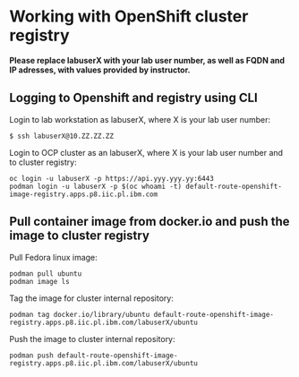 # Working with OpenShift cluster registry

**Please replace labuserX with your lab user number, as well as FQDN and IP adresses, with values provided by instructor.**

## Logging to Openshift and registry using CLI

Login to lab workstation as labuserX, where X is your lab user number:
```
$ ssh labuserX@10.ZZ.ZZ.ZZ
```

Login to OCP cluster as an labuserX, where X is your lab user number and to cluster registry:
```
oc login -u labuserX -p https://api.yyy.yyy.yy:6443
podman login -u labuserX -p $(oc whoami -t) default-route-openshift-image-registry.apps.p8.iic.pl.ibm.com
```

## Pull container image from docker.io and push the image to cluster registry

Pull Fedora linux image:
```
podman pull ubuntu
podman image ls
```

Tag the image for cluster internal repository:
```
podman tag docker.io/library/ubuntu default-route-openshift-image-registry.apps.p8.iic.pl.ibm.com/labuserX/ubuntu
```

Push the image to cluster internal repository:
```
podman push default-route-openshift-image-registry.apps.p8.iic.pl.ibm.com/labuserX/ubuntu
```
